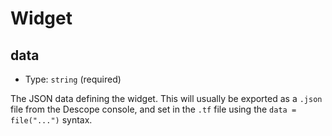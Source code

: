 
Widget
======



data
----

- Type: `string` (required)

The JSON data defining the widget. This will usually be exported as a `.json` file from the Descope console,
and set in the `.tf` file using the `data = file("...")` syntax.

